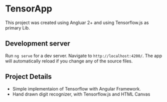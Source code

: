# TensorApp

This project was created using Angluar 2+ and using Tensorflow.js as primary Lib.

## Development server

Run `ng serve` for a dev server. Navigate to `http://localhost:4200/`. The app will automatically reload if you change any of the source files.

## Project Details

  - Simple implementaion of Tensorflow with Angular Framework. 
  - Hand drawn digit recognizer, with Tensorflow.js and HTML Canvas
